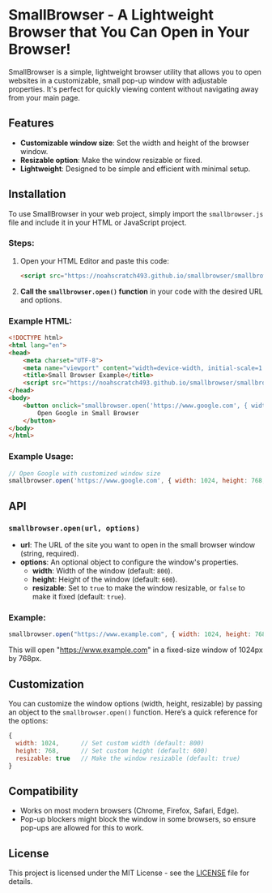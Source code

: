 # SmallBrowser - A Lightweight Browser that You Can Open in Your Browser!

SmallBrowser is a simple, lightweight browser utility that allows you to open websites in a customizable, small pop-up window with adjustable properties. It's perfect for quickly viewing content without navigating away from your main page.

## Features

- **Customizable window size**: Set the width and height of the browser window.
- **Resizable option**: Make the window resizable or fixed.
- **Lightweight**: Designed to be simple and efficient with minimal setup.

## Installation

To use SmallBrowser in your web project, simply import the `smallbrowser.js` file and include it in your HTML or JavaScript project.

### Steps:

1. Open your HTML Editor and paste this code:

    ```html
   <script src="https://noahscratch493.github.io/smallbrowser/smallbrowser.js"></script>
   ```

2. **Call the `smallbrowser.open()` function** in your code with the desired URL and options.

### Example HTML:

```html
<!DOCTYPE html>
<html lang="en">
<head>
    <meta charset="UTF-8">
    <meta name="viewport" content="width=device-width, initial-scale=1.0">
    <title>Small Browser Example</title>
    <script src="https://noahscratch493.github.io/smallbrowser/smallbrowser.js"></script>
</head>
<body>
    <button onclick="smallbrowser.open('https://www.google.com', { width: 1024, height: 768 })">
        Open Google in Small Browser
    </button>
</body>
</html>
```

### Example Usage:

```javascript
// Open Google with customized window size
smallbrowser.open('https://www.google.com', { width: 1024, height: 768, resizable: true });
```

## API

### `smallbrowser.open(url, options)`

- **url**: The URL of the site you want to open in the small browser window (string, required).
- **options**: An optional object to configure the window's properties.
  - **width**: Width of the window (default: `800`).
  - **height**: Height of the window (default: `600`).
  - **resizable**: Set to `true` to make the window resizable, or `false` to make it fixed (default: `true`).

### Example:

```javascript
smallbrowser.open("https://www.example.com", { width: 1024, height: 768, resizable: false });
```

This will open "https://www.example.com" in a fixed-size window of 1024px by 768px.

## Customization

You can customize the window options (width, height, resizable) by passing an object to the `smallbrowser.open()` function. Here’s a quick reference for the options:

```javascript
{
  width: 1024,      // Set custom width (default: 800)
  height: 768,      // Set custom height (default: 600)
  resizable: true   // Make the window resizable (default: true)
}
```

## Compatibility

- Works on most modern browsers (Chrome, Firefox, Safari, Edge).
- Pop-up blockers might block the window in some browsers, so ensure pop-ups are allowed for this to work.

## License

This project is licensed under the MIT License - see the [LICENSE](LICENSE) file for details.
